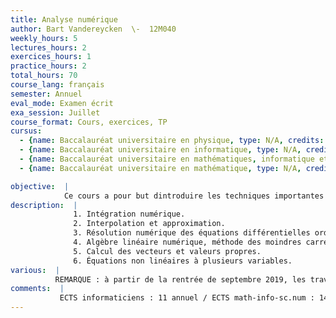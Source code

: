 ```yaml
---
title: Analyse numérique
author: Bart Vandereycken  \-  12M040
weekly_hours: 5
lectures_hours: 2
exercices_hours: 1
practice_hours: 2
total_hours: 70
course_lang: français
semester: Annuel
eval_mode: Examen écrit
exa_session: Juillet
course_format: Cours, exercices, TP
cursus:
  - {name: Baccalauréat universitaire en physique, type: N/A, credits: 10}
  - {name: Baccalauréat universitaire en informatique, type: N/A, credits: 11}
  - {name: Baccalauréat universitaire en mathématiques, informatique et sciences numériques, type: N/A, credits: 14}
  - {name: Baccalauréat universitaire en mathématique, type: N/A, credits: 12}

objective:  |
            Ce cours a pour but dintroduire les techniques importantes du calcul scientifique et den analyser les algorithmes.
description:  |
              1. Intégration numérique. 
              2. Interpolation et approximation.
              3. Résolution numérique des équations différentielles ordinaires. 
              4. Algèbre linéaire numérique, méthode des moindres carrés. 
              5. Calcul des vecteurs et valeurs propres. 
              6. Équations non linéaires à plusieurs variables.
various:  |
          REMARQUE : à partir de la rentrée de septembre 2019, les travaux pratiques deviennent obligatoires pour les mathématiciens.
comments:  |
           ECTS informaticiens : 11 annuel / ECTS math-info-sc.num : 14 annuel
---
```


